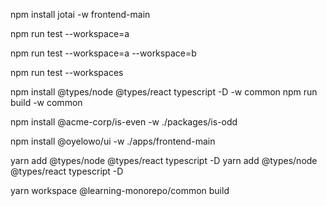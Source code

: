 
npm install jotai -w frontend-main


npm run test --workspace=a


npm run test --workspace=a --workspace=b


npm run test --workspaces


npm install @types/node @types/react typescript -D -w common
npm run build -w common


npm install @acme-corp/is-even -w ./packages/is-odd

npm install @oyelowo/ui -w ./apps/frontend-main



yarn add @types/node @types/react typescript -D
yarn add @types/node @types/react typescript -D


yarn workspace @learning-monorepo/common build